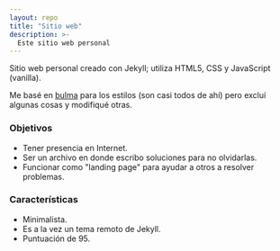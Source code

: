 ```yaml
---
layout: repo
title: "Sitio web"
description: >-
  Este sitio web personal
---
```


Sitio web personal creado con Jekyll; utiliza HTML5, CSS y JavaScript (vanilla).

Me basé en <a href="https://bulma.io">bulma</a> para los estilos (son casi todos
de ahí) pero excluí algunas cosas y modifiqué otras.

<h3 id="goals">Objetivos</h3>

- Tener presencia en Internet.
- Ser un archivo en donde escribo soluciones para no olvidarlas.
- Funcionar como "landing page" para ayudar a otros a resolver problemas.

<h3 id="features">Características</h3>

- Minimalista.
- Es a la vez un tema remoto de Jekyll.
- Puntuación de 95.
